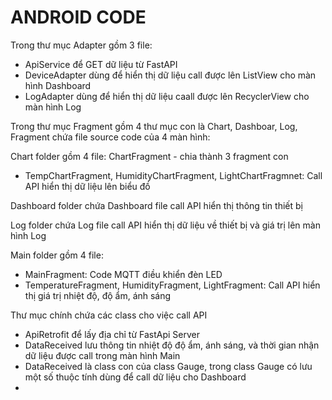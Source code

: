 # ANDROID CODE

Trong thư mục Adapter gồm 3 file: 

- ApiService để GET dữ liệu từ FastAPI
- DeviceAdapter dùng để hiển thị dữ liệu call được lên ListView cho màn hình Dashboard
- LogAdapter dùng để hiển thị dữ liệu caall được lên RecyclerView cho màn hình Log

Trong thư mục Fragment gồm 4 thư mục con là Chart, Dashboar, Log, Fragment chứa file source code của 4 màn hình:

Chart folder gồm 4 file: ChartFragment - chia thành 3 fragment con
- TempChartFragment, HumidityChartFragment, LightChartFragmnet: Call API hiển thị dữ liệu lên biểu đồ

Dashboard folder chứa Dashboard file call API hiển thị thông tin thiết bị

Log folder chứa Log file call API hiển thị dữ liệu về thiết bị và giá trị lên màn hình Log

Main folder gồm 4 file:
- MainFragment: Code MQTT điều khiển đèn LED
- TemperatureFragment, HumidityFragment, LightFragment: Call API hiển thị giá trị nhiệt độ, độ ẩm, ánh sáng 

Thư mục chính chứa các class cho việc call API
- ApiRetrofit để lấy địa chỉ từ FastApi Server
- DataReceived lưu thông tin nhiệt độ độ ẩm, ánh sáng, và thời gian nhận dữ liệu được call trong màn hình Main 
- DataReceived là class con của class Gauge, trong class Gauge có lưu một số thuộc tính dùng để call dữ liệu cho Dashboard
- 

